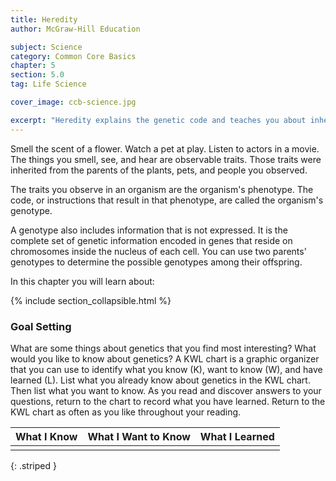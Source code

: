 ```yaml
---
title: Heredity
author: McGraw-Hill Education

subject: Science
category: Common Core Basics
chapter: 5
section: 5.0
tag: Life Science

cover_image: ccb-science.jpg

excerpt: "Heredity explains the genetic code and teaches you about inherited traits."
---
```

Smell the scent of a flower. Watch a pet at play. Listen to actors in a movie. The things you smell, see, and hear are observable traits. Those traits were inherited from the parents of the plants, pets, and people you observed.

The traits you observe in an organism are the organism's phenotype. The code, or instructions that result in that phenotype, are called the organism's genotype.

A genotype also includes information that is not expressed. It is the complete set of genetic information encoded in genes that reside on chromosomes inside the nucleus of each cell. You can use two parents' genotypes to determine the possible genotypes among their offspring.

In this chapter you will learn about:

{% include section_collapsible.html %}

### Goal Setting

What are some things about genetics that you find most interesting? What would you like to know about genetics? A KWL chart is a graphic organizer that you can use to identify what you know (K), want to know (W), and have learned (L). List what you already know about genetics in the KWL chart. Then list what you want to know. As you read and discover answers to your questions, return to the chart to record what you have learned. Return to the KWL chart as often as you like throughout your reading.

| What I Know | What I Want to Know | What I Learned |
|:-|:-|:-|
| | | |
{: .striped }
